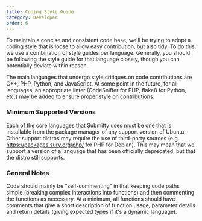 ```yaml
---
title: Coding Style Guide
category: Developer
order: 6
---
```


To maintain a concise and consistent code base, we'll be trying to adopt a coding style that is loose to allow easy contribution, but also tidy. To do this, we use a combination of style guides per language. Generally, you should be following the style guide for that language closely, though you can potentially deviate within reason. 

The main languages that undergo style critiques on code contributions are C++, PHP, Python, and JavaScript. At some point in the future, for all languages, an appropriate linter (CodeSniffer for PHP, flake8 for Python, etc.) may be added to ensure proper style on contributions.

### Minimum Supported Versions
Each of the core languages that Submitty uses must be one that is installable from the package manager of any
support version of Ubuntu. Other support distros may require the use of third-party sources 
(e.g. https://packages.sury.org/php/ for PHP for Debian). This may mean that we support a version of a language
that has been officially deprecated, but that the distro still supports.

### General Notes
Code should mainly be "self-commenting" in that keeping code paths simple (breaking complex interactions into functions) and then commenting the functions as necessary. At a minimum, all functions should have comments that give a short description of function usage, parameter details and return details (giving expected types if it's a dynamic language).
